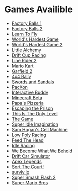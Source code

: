 <h1>Games Availible</h1>

<ul>
    <li><a href="/play/factory-balls-1.html" target="_blank">Factory Balls 1</a></li>
    <li><a href="/play/factory-balls-2.html" target="_blank">Factory Balls 2</a></li>
    <li><a href="/play/learn-to-fly.html" target="_blank">Learn To Fly</a></li>
    <li><a href="/play/worlds-hardest-game.html" target="_blank">World's Hardest Game</a></li>
    <li><a href="/play/worlds-hardest-game-2.html" target="_blank">World's Hardest Game 2</a></li>
    <li><a href="/play/little-alchemy.html" target="_blank">Little Alchemy</a></li>
    <li><a href="/play/drift-cup-racing.html" target="_blank">Drift Cup Racing</a></li>
    <li><a href="/play/line-rider-2.html" target="_blank">Line Rider 2</a></li>
    <li><a href="/play/mario-kart.html" target="_blank">Mario Kart</a></li>
    <li><a href="/play/garfield-creator.html" target="_blank">Garfield 2</a></li>
    <li><a href="/play/4x4-rally.html" target="_blank">4x4 Rally</a></li>
    <li><a href="/play/swords-and-sandals.html" target="_blank">Swords and Sandals</a></li>
    <li><a href="/play/pacxon.html" target="_blank">PacXon</a></li>
    <li><a href="/play/interactive-buddy.html" target="_blank">Interactive Buddy</a></li>
    <li><a href="https://www-sites-opensocial.googleusercontent.com/gadgets/ifr?url=https://sites.google.com/site/s022s4h6/minecraft-classic2.xml" target="_blank">Minecraft Beta</a></li>
    <li><a href="/play/papas-pizzeria.html" target="_blank">Papa's Pizzeria</a></li>
    <li><a href="/play/escaping-the-prison.html" target="_blank">Escaping the Prison</a></li>
    <li><a href="/play/this-is-the-only-level.html" target="_blank">This Is The Only Level</a></li>
    <li><a href="/play/the-game.html" target="_blank">The Game</a></li>
    <li><a href="/play/super-idle-imagination.html" target="_blank">Super Idle Imagination</a></li>
    <li><a href="/play/cell-machine.html" target="_blank">Sam Hogan's Cell Machine</a></li>
    <li><a href="/play/low-poly-racing.html" target="_blank">Low Poly Racing</a></li>
    <li><a href="/play/feed-the-head.html" target="_blank">Feed The Head</a></li>
    <li><a href="/play/idle-racing.html" target="_blank">Idle Racing</a></li>
    <li><a href="/play/we-become-what-we-behold.html" target="_blank">We Become What We Behold</a></li>
    <li><a href="/play/drift-car-sim.html" target="_blank">Drift Car Simulator</a></li>
    <li><a href="/play/apex-legends.html">Apex Legends</a></li>
    <li><a href="/play/sort-the-court.html" target="_blank">Sort The Court!</a></li>
    <li><a href="https://nevelskoygroup.com/" target="_blank">surviv.io</a></li>
    <li><a href="/play/super-smash-flash-2.html" target="_blank">Super Smash Flash 2</a></li>
    <li><a href="/play/mario.html" target="_blank">Super Mario Bros</a></li>
</ul>
